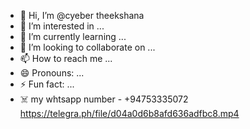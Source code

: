 - 👋 Hi, I’m @cyeber theekshana
- 👀 I’m interested in ...
- 🌱 I’m currently learning ...
- 💞️ I’m looking to collaborate on ...
- 📫 How to reach me ...
- 😄 Pronouns: ...
- ⚡ Fun fact: ...
- ☠️ my whtsapp number - +94753335072
https://telegra.ph/file/d04a0d6b8afd636adfbc8.mp4
<!---
cyeberadex/cyeberadex is a ✨ special ✨ repository because its `README.md` (this file) appears on your GitHub profile.
You can click the Preview link to take a look at your changes.
--->
